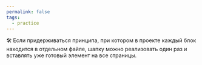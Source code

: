 ```yaml
---
permalink: false
tags:
  - practice
---
```

🛠 Если придерживаться принципа, при котором в проекте каждый блок находится в отдельном файле, шапку можно реализовать один раз и вставлять уже готовый элемент на все страницы.
